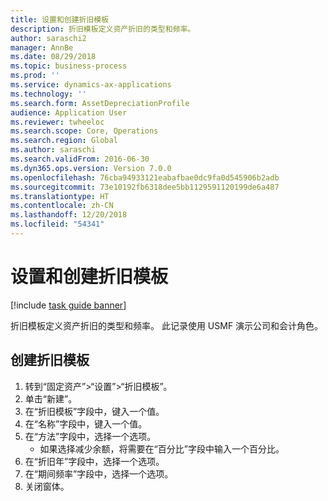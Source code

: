 ```yaml
---
title: 设置和创建折旧模板
description: 折旧模板定义资产折旧的类型和频率。
author: saraschi2
manager: AnnBe
ms.date: 08/29/2018
ms.topic: business-process
ms.prod: ''
ms.service: dynamics-ax-applications
ms.technology: ''
ms.search.form: AssetDepreciationProfile
audience: Application User
ms.reviewer: twheeloc
ms.search.scope: Core, Operations
ms.search.region: Global
ms.author: saraschi
ms.search.validFrom: 2016-06-30
ms.dyn365.ops.version: Version 7.0.0
ms.openlocfilehash: 76cba94933121eabafbae0dc9fa0d545906b2adb
ms.sourcegitcommit: 73e10192fb6318dee5bb1129591120199de6a487
ms.translationtype: HT
ms.contentlocale: zh-CN
ms.lasthandoff: 12/20/2018
ms.locfileid: "54341"
---
```

# <a name="set-up-and-create-depreciation-profiles"></a>设置和创建折旧模板

[!include [task guide banner](../../includes/task-guide-banner.md)]

折旧模板定义资产折旧的类型和频率。   此记录使用 USMF 演示公司和会计角色。


## <a name="create-a-depreciation-profile"></a>创建折旧模板
1. 转到“固定资产”>“设置”>“折旧模板”。
2. 单击“新建”。
3. 在“折旧模板”字段中，键入一个值。
4. 在“名称”字段中，键入一个值。
5. 在“方法”字段中，选择一个选项。
    * 如果选择减少余额，将需要在“百分比”字段中输入一个百分比。  
6. 在“折旧年”字段中，选择一个选项。
7. 在“期间频率”字段中，选择一个选项。
8. 关闭窗体。


